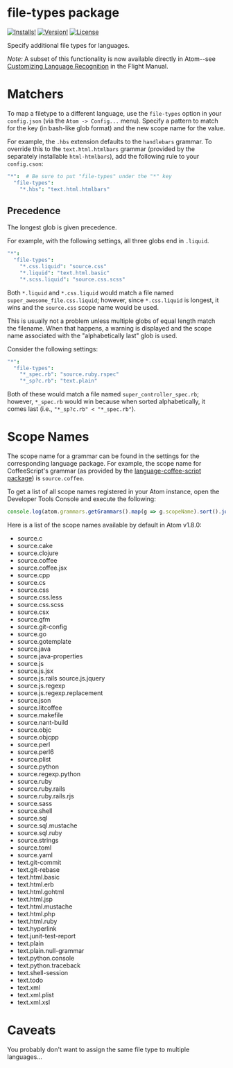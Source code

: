 # file-types package

[![Installs!](https://img.shields.io/apm/dm/file-types.svg)](https://atom.io/packages/file-types)
[![Version!](https://img.shields.io/apm/v/file-types.svg)](https://atom.io/packages/file-types)
[![License](https://img.shields.io/apm/l/file-types.svg)](https://github.com/execjosh/atom-file-types/blob/master/LICENSE.md)

Specify additional file types for languages.

_Note:_ A subset of this functionality is now available directly in Atom--see [Customizing Language Recognition](http://flight-manual.atom.io/using-atom/sections/basic-customization/#customizing-language-recognition) in the Flight Manual.

# Matchers

To map a filetype to a different language, use the `file-types` option in your `config.json` (via the `Atom -> Config...` menu). Specify a pattern to match for the key (in bash-like glob format) and the new scope name for the value.

For example, the `.hbs` extension defaults to the `handlebars` grammar. To override this to the `text.html.htmlbars` grammar (provided by the separately installable `html-htmlbars`), add the following rule to your `config.cson`:

```cson
"*":  # Be sure to put "file-types" under the "*" key
  "file-types":
    "*.hbs": "text.html.htmlbars"
```

## Precedence

The longest glob is given precedence.

For example, with the following settings, all three globs end in `.liquid`.

```cson
"*":
  "file-types":
    "*.css.liquid": "source.css"
    "*.liquid": "text.html.basic"
    "*.scss.liquid": "source.css.scss"
```

Both `*.liquid` and `*.css.liquid` would match a file named `super_awesome_file.css.liquid`; however, since `*.css.liquid` is longest, it wins and the `source.css` scope name would be used.

This is usually not a problem unless multiple globs of equal length match the filename. When that happens, a warning is displayed and the scope name associated with the "alphabetically last" glob is used.

Consider the following settings:

```cson
"*":
  "file-types":
    "*_spec.rb": "source.ruby.rspec"
    "*_sp?c.rb": "text.plain"
```

Both of these would match a file named `super_controller_spec.rb`; however, `*_spec.rb` would win because when sorted alphabetically, it comes last (i.e., `"*_sp?c.rb" < "*_spec.rb"`).

# Scope Names

The scope name for a grammar can be found in the settings for the corresponding language package. For example, the scope name for CoffeeScript's grammar (as provided by the [language-coffee-script package](https://github.com/atom/language-coffee-script)) is `source.coffee`.

To get a list of all scope names registered in your Atom instance, open the Developer Tools Console and execute the following:

```javascript
console.log(atom.grammars.getGrammars().map(g => g.scopeName).sort().join('\n'))
```

Here is a list of the scope names available by default in Atom v1.8.0:

- source.c
- source.cake
- source.clojure
- source.coffee
- source.coffee.jsx
- source.cpp
- source.cs
- source.css
- source.css.less
- source.css.scss
- source.csx
- source.gfm
- source.git-config
- source.go
- source.gotemplate
- source.java
- source.java-properties
- source.js
- source.js.jsx
- source.js.rails source.js.jquery
- source.js.regexp
- source.js.regexp.replacement
- source.json
- source.litcoffee
- source.makefile
- source.nant-build
- source.objc
- source.objcpp
- source.perl
- source.perl6
- source.plist
- source.python
- source.regexp.python
- source.ruby
- source.ruby.rails
- source.ruby.rails.rjs
- source.sass
- source.shell
- source.sql
- source.sql.mustache
- source.sql.ruby
- source.strings
- source.toml
- source.yaml
- text.git-commit
- text.git-rebase
- text.html.basic
- text.html.erb
- text.html.gohtml
- text.html.jsp
- text.html.mustache
- text.html.php
- text.html.ruby
- text.hyperlink
- text.junit-test-report
- text.plain
- text.plain.null-grammar
- text.python.console
- text.python.traceback
- text.shell-session
- text.todo
- text.xml
- text.xml.plist
- text.xml.xsl

# Caveats

You probably don't want to assign the same file type to multiple languages...
